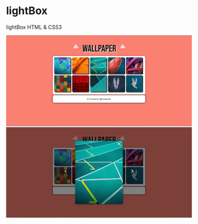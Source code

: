 # lightBox

lightBox HTML & CSS3

![ScreenShoot 1](https://github.com/hutamatr/LightBox-DeepMind/blob/main/Gallery/Lightbox1.PNG)
![ScreenShoot 2](https://github.com/hutamatr/LightBox-DeepMind/blob/main/Gallery/Lightbox2.PNG)
